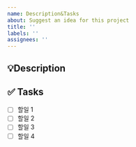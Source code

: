 ```yaml
---
name: Description&Tasks
about: Suggest an idea for this project
title: ''
labels: ''
assignees: ''
---
```


## 💡Description

## ✅ Tasks

- [ ] 할일 1
- [ ] 할일 2
- [ ] 할일 3
- [ ] 할일 4
